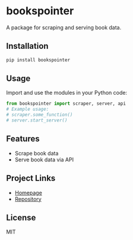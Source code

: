 # bookspointer

A package for scraping and serving book data.

## Installation

```bash
pip install bookspointer
```

## Usage

Import and use the modules in your Python code:

```python
from bookspointer import scraper, server, api
# Example usage:
# scraper.some_function()
# server.start_server()
```

## Features

- Scrape book data
- Serve book data via API

## Project Links

- [Homepage](https://github.com/samircd4)
- [Repository](https://github.com/samircd4/bookspointer)

## License

MIT
